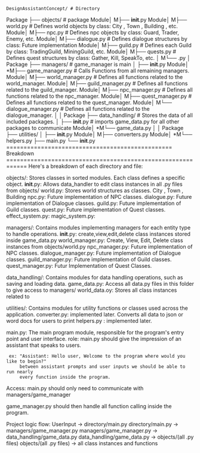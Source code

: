     DesignAssistantConcept/ # Directory
Package ├── objects/ # package
  Module│  M├── __init__.py
  Module│  M├── world.py        # Defines world objects by class: City , Town , Building , etc.
  Module│  M├── npc.py          # Defines npc objects by class: Guard, Trader, Enemy, etc.
  Module│  M├── dialogue.py     # Defines dialogue structures by class: Future implementation
  Module│  M├── guild.py        # Defines each Guild by class: TradingGuild, MiningGuild, etc.
  Module│  M├── quests.py       # Defines quest structures by class: Gather, Kill, SpeakTo, etc.
        │  M└── .py 
        │
Package ├── managers/ # game_manager is main
        │   ├── __init__.py
  Module│ *M├── game_manager.py         # Calls Functions from all remaining managers.
  Module│  M├── world_manager.py        #  Defines all functions related to the world_manager.
  Module│  M├── guild_manager.py        #  Defines all functions related to the guild_manager.
  Module│  M├── npc_manager.py          #  Defines all functions related to the npc_manager.
  Module│  M├── quest_manager.py        #  Defines all functions related to the quest_manager.
  Module│  M└── dialogue_manager.py     #  Defines all functions related to the dialogue_manager.
        │
        │
Package ├── data_handling/ # Stores the data of all included packages.
        │   ├── __init__.py # imports game_data.py for all other packages to communicate
  Module│ *M└── game_data.py
        │
        │
Package ├── utilities/
        │   ├── __init__.py
  Module│  M├── converters.py
  Module│ *M└── helpers.py
        ├── main.py
        └── __init__.py
================================================ Breakdown ============================================================
Here's a breakdown of each directory and file:

objects/:       Stores classes in sorted modules. Each class defines a specific object.
     __init__.py:   Allows data_handler to edit class instances in all .py files from objects/
        world.py:   Stores world structures as classes. City , Town , Building
          npc.py:   Future implementation of NPC classes.
     dialogue.py:   Future implementation of Dialogue classes.
        guild.py:   Future implementation of Guild classes.
        quest.py:   Future implementation of Quest classes.
effect_system.py:
 magic_system.py:

managers/:      Contains modules implementing managers for each entity type to handle operations.
    __init__.py:   create,view,edit,delete class instances stored inside game_data.py
       world_manager.py:  Create, View, Edit, Delete class instances from objects/world.py
        npc_manager.py:   Future implementation of NPC classes.
   dialogue_manager.py:   Future implementation of Dialogue classes.
      guild_manager.py:   Future implementation of Guild classes.
      quest_manager.py:   Futur Implementation of Quest Classes.

data_handling/: Contains modules for data handling operations, such as saving and loading data.
    game_data.py: Access all data.py files in this folder to give access to managers/
    world_data.oy: Stores all class instances related to

utilities/: Contains modules for utility functions or classes used across the application.
    converter.py: implemented later. Converts all data to json or word docs for users to print
    helpers.py : implemented later.

main.py: The main program module, responsible for the program's entry point and user interface.
   role: main.py should give the impression of an assistant that speaks to users.

     ex: "Assistant: Hello user, Welcome to the program where would you like to begin?"
         between assistant prompts and user inputs we should be able to run nearly
         every function inside the program.

   Access: main.py should only need to communicate with managers/game_manager

   game_manager.py should then handle all function calling inside the program.

Project logic flow:
UserInput -> directory/main.py
directory/main.py -> managers/game_manager.py
managers/game_manager.py -> data_handling/game_data.py
data_handling/game_data.py -> objects/(all .py files)
objects/(all .py files) -> all class instances and functions

